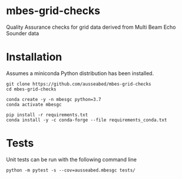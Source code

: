 # mbes-grid-checks
Quality Assurance checks for grid data derived from Multi Beam Echo Sounder data

# Installation

Assumes a miniconda Python distribution has been installed.

    git clone https://github.com/ausseabed/mbes-grid-checks
    cd mbes-grid-checks

    conda create -y -n mbesgc python=3.7
    conda activate mbesgc

    pip install -r requirements.txt
    conda install -y -c conda-forge --file requirements_conda.txt

# Tests

Unit tests can be run with the following command line

    python -m pytest -s --cov=ausseabed.mbesgc tests/
